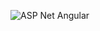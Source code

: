 ![ASP Net Angular](https://github.com/olaoluwapaul/DatingApp/assets/102964080/85a04b22-e48d-4d6a-a3db-26934c938f3a)
